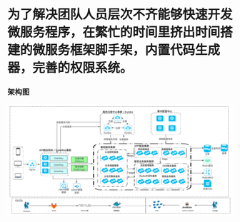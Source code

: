# 为了解决团队人员层次不齐能够快速开发微服务程序，在繁忙的时间里挤出时间搭建的微服务框架脚手架，内置代码生成器，完善的权限系统。
### 架构图   
![Image text](image/Framework.jpg)


